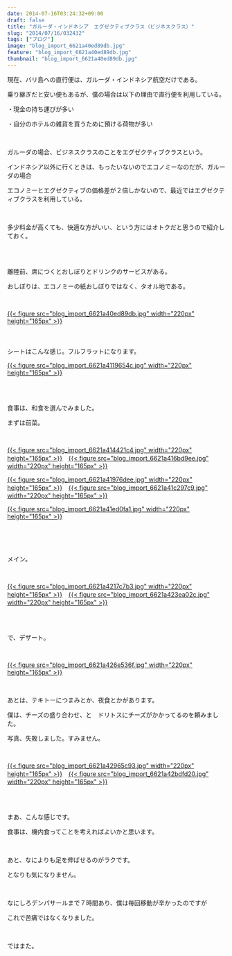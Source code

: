 ```yaml
---
date: 2014-07-16T03:24:32+09:00
draft: false
title: "ガルーダ・インドネシア　エグゼクティブクラス（ビジネスクラス）"
slug: "2014/07/16/032432"
tags: ["ブログ"]
image: "blog_import_6621a40ed89db.jpg"
feature: "blog_import_6621a40ed89db.jpg"
thumbnail: "blog_import_6621a40ed89db.jpg"
---
```

<p>現在、バリ島への直行便は、ガルーダ・インドネシア航空だけである。</p><p>乗り継ぎだと安い便もあるが、僕の場合は以下の理由で直行便を利用している。</p><p>・現金の持ち運びが多い</p><p>・自分のホテルの雑貨を買うために預ける荷物が多い</p><br/><p>ガルーダの場合、ビジネスクラスのことをエグゼクティブクラスという。</p><p>インドネシア以外に行くときは、もったいないのでエコノミーなのだが、ガルーダの場合</p><p>エコノミーとエグゼクティブの価格差が２倍しかないので、最近ではエグゼクティブクラスを利用している。</p><br/><p>多少料金が高くても、快適な方がいい、という方にはオトクだと思うので紹介しておく。</p><br/><br/><p>離陸前、席につくとおしぼりとドリンクのサービスがある。</p><p>おしぼりは、エコノミーの紙おしぼりではなく、タオル地である。</p><br/><p><a href="blog_import_6621a41023e57.jpg">{{< figure src="blog_import_6621a40ed89db.jpg" width="220px" height="165px" >}}</a><br/><br/><br/><br/>シートはこんな感じ。フルフラットになります。<br/></p><p><a href="blog_import_6621a4131418d.jpg">{{< figure src="blog_import_6621a4119654c.jpg" width="220px" height="165px" >}}</a></p><br/><br/><p>食事は、和食を選んでみました。</p><p>まずは前菜。</p><br/><p><a href="blog_import_6621a41589a06.jpg">{{< figure src="blog_import_6621a414421c4.jpg" width="220px" height="165px" >}}</a>　<a href="blog_import_6621a41811fbd.jpg">{{< figure src="blog_import_6621a416bd9ee.jpg" width="220px" height="165px" >}}</a></p><p><a href="blog_import_6621a41ab64ae.jpg">{{< figure src="blog_import_6621a41976dee.jpg" width="220px" height="165px" >}}</a>　<a href="blog_import_6621a41d638ec.jpg">{{< figure src="blog_import_6621a41c297c9.jpg" width="220px" height="165px" >}}</a></p><p><a href="blog_import_6621a42017a96.jpg">{{< figure src="blog_import_6621a41ed0fa1.jpg" width="220px" height="165px" >}}</a><a href="o0640048013020620309.jpg"></a></p><br/><br/><br/><p>メイン。</p><br/><p><a href="blog_import_6621a422b543b.jpg">{{< figure src="blog_import_6621a4217c7b3.jpg" width="220px" height="165px" >}}</a>　<a href="blog_import_6621a4255a1b2.jpg">{{< figure src="blog_import_6621a423ea02c.jpg" width="220px" height="165px" >}}</a></p><br/><br/><p>で、デザート。</p><br/><p><a href="blog_import_6621a4282f884.jpg">{{< figure src="blog_import_6621a426e536f.jpg" width="220px" height="165px" >}}</a></p><br/><p>あとは、テキトーにつまみとか、夜食とかがあります。</p><p>僕は、チーズの盛り合わせ、と　ドリトスにチーズがかかってるのを頼みました。</p><p>写真、失敗しました。すみません。</p><br/><p><a href="blog_import_6621a42aa3ce6.jpg">{{< figure src="blog_import_6621a42965c93.jpg" width="220px" height="165px" >}}</a>　<a href="blog_import_6621a42d2beca.jpg">{{< figure src="blog_import_6621a42bdfd20.jpg" width="220px" height="165px" >}}</a><br/><br/></p><br/><p>まあ、こんな感じです。</p><p>食事は、機内食ってことを考えればよいかと思います。</p><p><br/></p><p>あと、なによりも足を伸ばせるのがラクです。</p><p>となりも気になりません。</p><p><br/></p><p>なにしろデンパサールまで７時間あり、僕は毎回移動が辛かったのですが</p><p>これで苦痛ではなくなりました。</p><p><br/></p><p>ではまた。</p>

